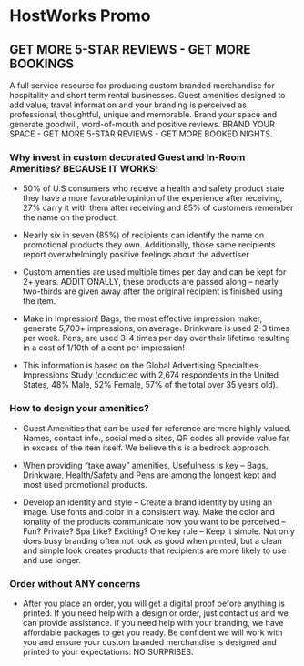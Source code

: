 # HostWorks Promo

## GET MORE 5-STAR REVIEWS - GET MORE BOOKINGS

A full service resource for producing custom branded merchandise for hospitality and short term rental businesses. Guest amenities designed to add value, travel information and your branding is perceived as professional, thoughtful, unique and memorable. Brand your space and generate goodwill, word-of-mouth and positive reviews. BRAND YOUR SPACE - GET MORE 5-STAR REVIEWS - GET MORE BOOKED NIGHTS.

### Why invest in custom decorated Guest and In-Room Amenities? BECAUSE IT WORKS!

- 50% of U.S consumers who receive a health and safety product state they have a more favorable opinion of the experience after receiving, 27% carry it with them after receiving and 85% of customers remember the name on the product.

- Nearly six in seven (85%) of recipients can identify the name on promotional products they own. Additionally, those same recipients report overwhelmingly positive feelings about the advertiser

- Custom amenities are used multiple times per day and can be kept for 2+ years. ADDITIONALLY, these products are passed along – nearly two-thirds are given away after the original recipient is finished using the item.

- Make in Impression! Bags, the most effective impression maker, generate 5,700+ impressions, on average. Drinkware is used 2-3 times per week. Pens, are used 3-4 times per day over their lifetime resulting in a cost of 1/10th of a cent per impression!

- This information is based on the Global Advertising Specialties Impressions Study (conducted with 2,674 respondents in the United States, 48% Male, 52% Female, 57% of the total over 35 years old).

### How to design your amenities?

- Guest Amenities that can be used for reference are more highly valued. Names, contact info., social media sites, QR codes all provide value far in excess of the item itself. We believe this is a bedrock approach.

- When providing “take away” amenities, Usefulness is key – Bags, Drinkware, Health/Safety and Pens are among the longest kept and most used promotional products.

- Develop an identity and style – Create a brand identity by using an image. Use fonts and color in a consistent way. Make the color and tonality of the products communicate how you want to be perceived – Fun? Private? Spa Like? Exciting? One key rule – Keep it simple. Not only does busy branding often not look as good when printed, but a clean and simple look creates products that recipients are more likely to use and use longer.

### Order without ANY concerns

- After you place an order, you will get a digital proof before anything is printed. If you need help with a design or order, just contact us and we can provide assistance. If you need help with your branding, we have affordable packages to get you ready. Be confident we will work with you and ensure your custom branded merchandise is designed and printed to your expectations. NO SURPRISES.

